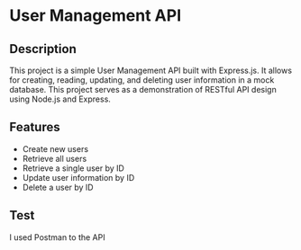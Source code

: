 # User Management API

## Description
This project is a simple User Management API built with Express.js. It allows for creating, reading, updating, 
and deleting user information in a mock database. This project serves as a demonstration of RESTful API design using Node.js and Express.

## Features
- Create new users
- Retrieve all users
- Retrieve a single user by ID
- Update user information by ID
- Delete a user by ID

## Test
I used Postman to the API

